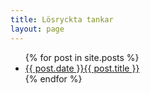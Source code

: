 ```yaml
---
title: Lösryckta tankar
layout: page
---
```

<ul>
  {% for post in site.posts %}
    <li>
      <a href="{{ post.url }}">{{ post.date }}{{ post.title }}</a>
    </li>
  {% endfor %}
</ul>
